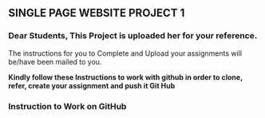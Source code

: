 ## SINGLE PAGE WEBSITE PROJECT 1 

### Dear Students, This Project is uploaded her for your reference.

The instructions for you to Complete and Upload your assignments will be/have been mailed to you.

**Kindly follow these Instructions to work with github in order to clone, refer, create your assignment and push it Git Hub**

### Instruction to Work on GitHub




